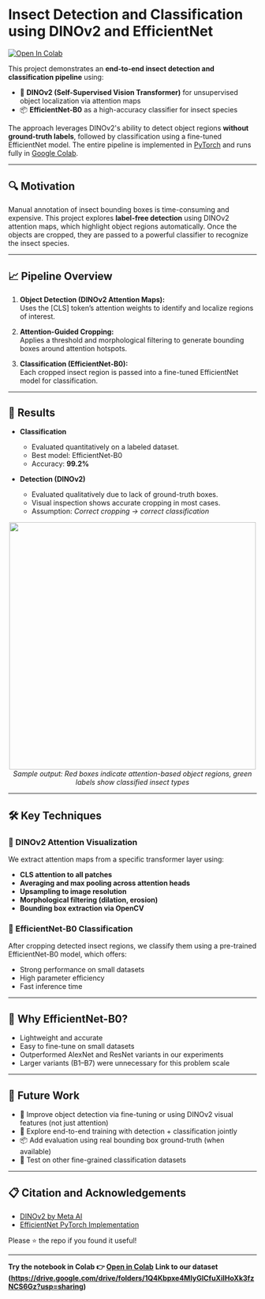# Insect Detection and Classification using DINOv2 and EfficientNet

[![Open In Colab](https://colab.research.google.com/assets/colab-badge.svg)](https://colab.research.google.com/drive/1dWg2FAhULTnaJLIVpw-RCQ-cxaUDvtF_)

This project demonstrates an **end-to-end insect detection and classification pipeline** using:

- 🧠 **DINOv2 (Self-Supervised Vision Transformer)** for unsupervised object localization via attention maps  
- 📦 **EfficientNet-B0** as a high-accuracy classifier for insect species

The approach leverages DINOv2's ability to detect object regions **without ground-truth labels**, followed by classification using a fine-tuned EfficientNet model. The entire pipeline is implemented in [PyTorch](https://pytorch.org/) and runs fully in [Google Colab](https://colab.research.google.com/).

---

## 🔍 Motivation

Manual annotation of insect bounding boxes is time-consuming and expensive. This project explores **label-free detection** using DINOv2 attention maps, which highlight object regions automatically. Once the objects are cropped, they are passed to a powerful classifier to recognize the insect species.

---

## 📈 Pipeline Overview

1. **Object Detection (DINOv2 Attention Maps):**  
   Uses the [CLS] token’s attention weights to identify and localize regions of interest.

2. **Attention-Guided Cropping:**  
   Applies a threshold and morphological filtering to generate bounding boxes around attention hotspots.

3. **Classification (EfficientNet-B0):**  
   Each cropped insect region is passed into a fine-tuned EfficientNet model for classification.

---

## 🎯 Results

- **Classification**
  - Evaluated quantitatively on a labeled dataset.
  - Best model: EfficientNet-B0
  - Accuracy: **99.2%**

- **Detection (DINOv2)**
  - Evaluated qualitatively due to lack of ground-truth boxes.
  - Visual inspection shows accurate cropping in most cases.
  - Assumption: *Correct cropping → correct classification*

<p align="center">
  <img src="https://i.imgur.com/your_image_link_here.png" width="500"/>
  <br><em>Sample output: Red boxes indicate attention-based object regions, green labels show classified insect types</em>
</p>

---

## 🛠️ Key Techniques

### 🧠 DINOv2 Attention Visualization

We extract attention maps from a specific transformer layer using:

- **CLS attention to all patches**
- **Averaging and max pooling across attention heads**
- **Upsampling to image resolution**
- **Morphological filtering (dilation, erosion)**
- **Bounding box extraction via OpenCV**

### 🧪 EfficientNet-B0 Classification

After cropping detected insect regions, we classify them using a pre-trained EfficientNet-B0 model, which offers:

- Strong performance on small datasets
- High parameter efficiency
- Fast inference time

---

## 📌 Why EfficientNet-B0?

- Lightweight and accurate
- Easy to fine-tune on small datasets
- Outperformed AlexNet and ResNet variants in our experiments
- Larger variants (B1–B7) were unnecessary for this problem scale

---

## 📍 Future Work

- 🔧 Improve object detection via fine-tuning or using DINOv2 visual features (not just attention)
- 🧪 Explore end-to-end training with detection + classification jointly
- 📦 Add evaluation using real bounding box ground-truth (when available)
- 🎯 Test on other fine-grained classification datasets

---

## 📋 Citation and Acknowledgements

- [DINOv2 by Meta AI](https://github.com/facebookresearch/dinov2)
- [EfficientNet PyTorch Implementation](https://github.com/lukemelas/EfficientNet-PyTorch)

Please ⭐ the repo if you found it useful!

---

**Try the notebook in Colab 👉 [Open in Colab](https://colab.research.google.com/drive/1dWg2FAhULTnaJLIVpw-RCQ-cxaUDvtF_)**
**Link to our dataset (https://drive.google.com/drive/folders/1Q4Kbpxe4MIyGlCfuXiIHoXk3fzNCS6Gz?usp=sharing)**

